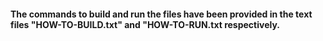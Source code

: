 <h4>The commands to build and run the files have been provided in the text files "HOW-TO-BUILD.txt" and "HOW-TO-RUN.txt respectively.</h4>
